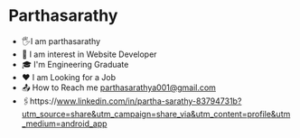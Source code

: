 # Parthasarathy

* 🖐️I am parthasarathy 
* 👀 I am interest in Website Developer
* 🎓 I'm Engineering Graduate 
* ♥️ I am Looking for a Job 
* 📤 How to Reach me parthasarathya001@gmail.com 
* 🖇️https://www.linkedin.com/in/partha-sarathy-83794731b?utm_source=share&utm_campaign=share_via&utm_content=profile&utm_medium=android_app